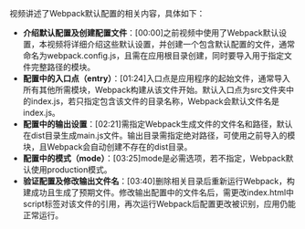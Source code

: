 


视频讲述了Webpack默认配置的相关内容，具体如下：
- **介绍默认配置及创建配置文件**：[00:00]之前视频中使用了Webpack默认设置，本视频将详细介绍这些默认设置，并创建一个包含默认配置的文件，通常命名为webpack.config.js，且需在应用根目录创建，同时要导入用于指定文件完整路径的模块。
- **配置中的入口点（entry）**：[01:24]入口点是应用程序的起始文件，通常导入所有其他所需模块，Webpack构建从该文件开始。默认入口点为src文件夹中的index.js，若只指定包含该文件的目录名称，Webpack会默认文件名是index.js。
- **配置中的输出设置**：[02:21]需指定Webpack生成文件的文件名和路径，默认在dist目录生成main.js文件。输出目录需指定绝对路径，可使用之前导入的模块，且Webpack会自动创建不存在的dist目录。
- **配置中的模式（mode）**：[03:25]mode是必需选项，若不指定，Webpack默认使用production模式。
- **验证配置及修改输出文件名**：[03:40]删除相关目录后重新运行Webpack，构建成功且生成了预期文件。修改输出配置中的文件名后，需更改index.html中script标签对该文件的引用，再次运行Webpack后配置更改被识别，应用仍能正常运行。